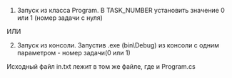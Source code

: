 ﻿1) Запуск из класса Program. В TASK_NUMBER установить значение 0 или 1 (номер задачи с нуля)

ИЛИ

2) Запуск из консоли. Запустив .exe (bin\Debug) из консоли с одним параметром - номер задачи(0 или 1)

Исходный файл in.txt лежит в том же файле, где и Program.cs